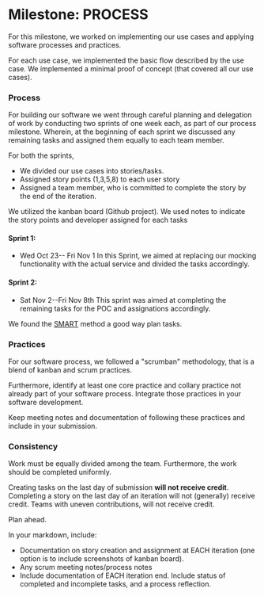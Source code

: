 # Milestone: PROCESS

For this milestone, we worked on implementing our use cases and applying software processes and practices.

For each use case, we implemented the basic flow described by the use case. We implemented a minimal proof of concept (that covered all our use cases).

### Process
For building our software we went through careful planning and delegation of work by conducting two sprints of one week each, as part of our process milestone. Wherein, at the beginning of each sprint we discussed any remaining tasks and assigned them equally to each team member.

For both the sprints,
* We divided our use cases into stories/tasks. 
* Assigned story points (1,3,5,8) to each user story
* Assigned a team member, who is committed to complete the story by the end of the iteration.

We utilized the kanban board (Github project). We used notes to indicate the story points and developer assigned for each tasks

#### Sprint 1:
* Wed Oct 23-- Fri Nov 1
In this Sprint, we aimed at replacing our mocking functionality with the actual service and divided the tasks accordingly. 
<Discussion screenshot here>

#### Sprint 2:
* Sat Nov 2--Fri Nov 8th
This sprint was aimed at completing the remaining tasks for the POC and assignations accordingly.
<Discussion screenshot here>


We found the [SMART](https://www.mindtools.com/pages/article/smart-goals.htm) method a good way plan tasks.


### Practices

For our software process, we followed a "scrumban" methodology, that is a blend of kanban and scrum practices. 

Furthermore, identify at least one core practice and collary practice not already part of your software process. Integrate those practices in your software development.

Keep meeting notes and documentation of following these practices and include in your submission.

### Consistency

Work must be equally divided among the team. Furthermore, the work should be completed uniformly.

Creating tasks on the last day of submission **will not receive credit**. Completing a story on the last day of an iteration will not (generally) receive credit. Teams with uneven contributions, will not receive credit.

Plan ahead.



In your markdown, include:

* Documentation on story creation and assignment at EACH iteration (one option is to include screenshots of kanban board).
* Any scrum meeting notes/process notes
* Include documentation of EACH iteration end. Include status of completed and incomplete tasks, and a process reflection.
